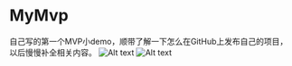 # MyMvp
自己写的第一个MVP小demo，顺带了解一下怎么在GitHub上发布自己的项目，以后慢慢补全相关内容。
![Alt text](https://github.com/youlongxifeng/MyMvp/tree/master/MyMvp/raw/master/image/code_icon.png)
![Alt text](https://github.com/Alexisme1995/SupermarketManagerSystem/raw/master/image/3.jpg)

